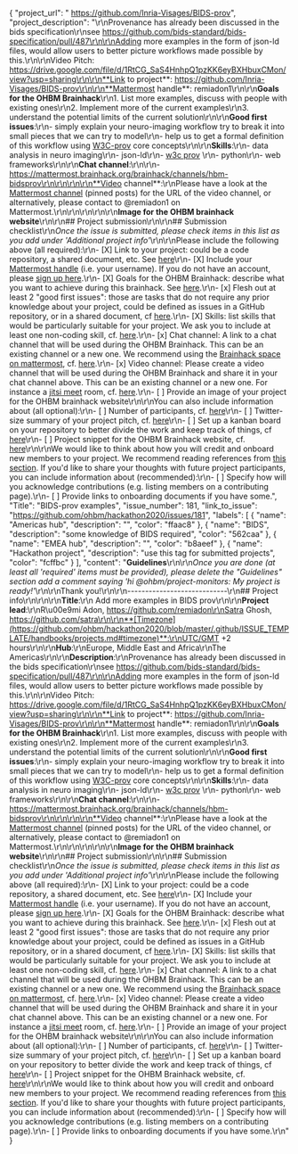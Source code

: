 {
  "project_url": " https://github.com/Inria-Visages/BIDS-prov",
  "project_description": "\r\nProvenance has already been discussed in the bids specification\r\nsee https://github.com/bids-standard/bids-specification/pull/487\r\n\r\nAdding more examples in the form of json-ld files, would allow users to better picture workflows made possible by this.\r\n\r\nVideo Pitch: https://drive.google.com/file/d/1RtCG_SaS4HnhpQ1pzKK6eyBXHbuxCMon/view?usp=sharing\r\n\r\n**Link to project**: https://github.com/Inria-Visages/BIDS-prov\r\n\r\n**Mattermost handle**: remiadon1\r\n\r\n**Goals for the OHBM Brainhack**\r\n1. List more examples, discuss with people with existing ones\r\n2. Implement more of the current examples\r\n3. understand the potential limits of the current solution\r\n\r\n**Good first issues**:\r\n- simply explain your neuro-imaging workflow try to break it into small pieces that we can try to model\r\n- help us to get a formal definition of this workflow using [W3C-prov](https://www.w3.org/TR/prov-overview/) core concepts\r\n\r\n**Skills**:\r\n- data analysis in neuro imaging\r\n- json-ld\r\n- [w3c prov](https://www.w3.org/TR/prov-overview/) \r\n- python\r\n- web frameworks\r\n\r\n**Chat channel**:\r\n\r\n- https://mattermost.brainhack.org/brainhack/channels/hbm-bidsprov\r\n\r\n\r\n\r\n**Video channel**:\r\nPlease have a look at the [Mattermost channel](https://mattermost.brainhack.org/brainhack/channels/hbm-bidsprov) (pinned posts) for the URL of the video channel, or alternatively, please contact to @remiadon1 on Mattermost.\r\n\r\n\r\n\r\n\r\n**Image for the OHBM brainhack website**\r\n\r\n## Project submission\r\n\r\n## Submission checklist\r\n*Once the issue is submitted, please check items in this list as you add under 'Additional project info'*\r\n\r\nPlease include the following above (all required):\r\n-   [X] Link to your project: could be a code repository, a shared document, etc. See [here](https://github.com/ohbm/hackathon2020/blob/master/.github/ISSUE_TEMPLATE/handbooks/projects.md#link-to-project)\r\n-   [X] Include your [Mattermost handle](https://mattermost.brainhack.org/) (i.e. your username). If you do not have an account, please [sign up here](https://mattermost.brainhack.org/signup_email).\r\n-   [X] Goals for the OHBM Brainhack: describe what you want to achieve during this brainhack. See [here](https://github.com/ohbm/hackathon2020/blob/master/.github/ISSUE_TEMPLATE/handbooks/projects.md#goals).\r\n-   [x] Flesh out at least 2 \"good first issues\": those are tasks that do not require any prior knowledge about your project, could be defined as issues in a GitHub repository, or in a shared document, cf [here](https://github.com/ohbm/hackathon2020/blob/master/.github/ISSUE_TEMPLATE/handbooks/projects.md#onboarding-2-good-first-issues).\r\n-   [X] Skills: list skills that would be particularly suitable for your project. We ask you to include at least one non-coding skill, cf. [here](https://github.com/ohbm/hackathon2020/blob/master/.github/ISSUE_TEMPLATE/handbooks/projects.md#onboarding-skills).\r\n-   [x] Chat channel: A link to a chat channel that will be used during the OHBM Brainhack. This can be an existing channel or a new one. We recommend using the [Brainhack space on mattermost](https://mattermost.brainhack.org/), cf. [here](https://github.com/ohbm/hackathon2020/blob/master/.github/ISSUE_TEMPLATE/handbooks/projects.md#chat).\r\n-   [x] Video channel: Please create a video channel that will be used during the OHBM Brainhack and share it in your chat channel above. This can be an existing channel or a new one. For instance a [jitsi meet](https://meet.jit.si/) room, cf. [here](https://github.com/ohbm/hackathon2020/blob/master/.github/ISSUE_TEMPLATE/handbooks/projects.md#video-calls).\r\n-   [ ] Provide an image of your project for the OHBM brainhack website\r\n\r\nYou can also include information about (all optional):\r\n-   [ ] Number of participants, cf. [here](https://github.com/ohbm/hackathon2020/blob/master/.github/ISSUE_TEMPLATE/handbooks/projects.md#participant-capacity)\r\n-   [ ] Twitter-size summary of your project pitch, cf. [here](https://github.com/ohbm/hackathon2020/blob/master/.github/ISSUE_TEMPLATE/handbooks/projects.md#twitter-size-summary-of-your-project-pitch)\r\n-   [ ] Set up a kanban board on your repository to better divide the work and keep track of things, cf [here](https://github.com/ohbm/hackathon2020/blob/master/.github/ISSUE_TEMPLATE/handbooks/projects.md#set-up-a-kanban-board)\r\n-   [ ] Project snippet for the OHBM Brainhack website, cf. [here](https://github.com/ohbm/hackathon2020/blob/master/.github/ISSUE_TEMPLATE/handbooks/projects.md#project-snippet-for-the-ohbm-brainhack-website)\r\n\r\nWe would like to think about how you will credit and onboard new members to your project. We recommend reading references from [this section](https://github.com/ohbm/hackathon2020/blob/master/.github/ISSUE_TEMPLATE/handbooks/projects.md#credit-and-onboarding). If you'd like to share your thoughts with future project participants, you can include information about (recommended):\r\n-   [ ] Specify how will you acknowledge contributions (e.g. listing members on a contributing page).\r\n-   [ ] Provide links to onboarding documents if you have some.",
  "Title": "BIDS-prov examples",
  "issue_number": 181,
  "link_to_issue": "https://github.com/ohbm/hackathon2020/issues/181",
  "labels": [
    {
      "name": "Americas hub",
      "description": "",
      "color": "ffaac8"
    },
    {
      "name": "BIDS",
      "description": "some knowledge of BIDS required",
      "color": "562caa"
    },
    {
      "name": "EMEA hub",
      "description": "",
      "color": "b8aeef"
    },
    {
      "name": "Hackathon project",
      "description": "use this tag for submitted projects",
      "color": "fcffbc"
    }
  ],
  "content": "**Guidelines**\r\n\r\n*Once you are done (at least all 'required' items must be provided), please delete the \"Guidelines\" section add a comment saying 'hi @ohbm/project-monitors: My project is ready!'*\r\n\r\nThank you!\r\n\r\n----------------------------\r\n## Project info\r\n<!-- *Please fill this in first and then submit the issue* -->\r\n\r\n**Title**:\r\n Add more examples in BIDS prov\r\n\r\n**Project lead**:\r\nR\u00e9mi Adon, https://github.com/remiadon\r\nSatra Ghosh, https://github.com/satra\r\n\r\n**[Timezone](https://github.com/ohbm/hackathon2020/blob/master/.github/ISSUE_TEMPLATE/handbooks/projects.md#timezone)**:\r\nUTC/GMT +2 hours\r\n\r\n**Hub**:\r\nEurope, Middle East and Africa\r\nThe Americas\r\n\r\n**Description**:\r\nProvenance has already been discussed in the bids specification\r\nsee https://github.com/bids-standard/bids-specification/pull/487\r\n\r\nAdding more examples in the form of json-ld files, would allow users to better picture workflows made possible by this.\r\n\r\nVideo Pitch: https://drive.google.com/file/d/1RtCG_SaS4HnhpQ1pzKK6eyBXHbuxCMon/view?usp=sharing\r\n\r\n**Link to project**: https://github.com/Inria-Visages/BIDS-prov\r\n\r\n**Mattermost handle**: remiadon1\r\n\r\n**Goals for the OHBM Brainhack**\r\n1. List more examples, discuss with people with existing ones\r\n2. Implement more of the current examples\r\n3. understand the potential limits of the current solution\r\n\r\n**Good first issues**:\r\n- simply explain your neuro-imaging workflow try to break it into small pieces that we can try to model\r\n- help us to get a formal definition of this workflow using [W3C-prov](https://www.w3.org/TR/prov-overview/) core concepts\r\n\r\n**Skills**:\r\n- data analysis in neuro imaging\r\n- json-ld\r\n- [w3c prov](https://www.w3.org/TR/prov-overview/) \r\n- python\r\n- web frameworks\r\n\r\n**Chat channel**:\r\n\r\n- https://mattermost.brainhack.org/brainhack/channels/hbm-bidsprov\r\n\r\n\r\n\r\n**Video channel**:\r\nPlease have a look at the [Mattermost channel](https://mattermost.brainhack.org/brainhack/channels/hbm-bidsprov) (pinned posts) for the URL of the video channel, or alternatively, please contact to @remiadon1 on Mattermost.\r\n\r\n\r\n\r\n\r\n**Image for the OHBM brainhack website**\r\n\r\n## Project submission\r\n\r\n## Submission checklist\r\n*Once the issue is submitted, please check items in this list as you add under 'Additional project info'*\r\n\r\nPlease include the following above (all required):\r\n-   [X] Link to your project: could be a code repository, a shared document, etc. See [here](https://github.com/ohbm/hackathon2020/blob/master/.github/ISSUE_TEMPLATE/handbooks/projects.md#link-to-project)\r\n-   [X] Include your [Mattermost handle](https://mattermost.brainhack.org/) (i.e. your username). If you do not have an account, please [sign up here](https://mattermost.brainhack.org/signup_email).\r\n-   [X] Goals for the OHBM Brainhack: describe what you want to achieve during this brainhack. See [here](https://github.com/ohbm/hackathon2020/blob/master/.github/ISSUE_TEMPLATE/handbooks/projects.md#goals).\r\n-   [x] Flesh out at least 2 \"good first issues\": those are tasks that do not require any prior knowledge about your project, could be defined as issues in a GitHub repository, or in a shared document, cf [here](https://github.com/ohbm/hackathon2020/blob/master/.github/ISSUE_TEMPLATE/handbooks/projects.md#onboarding-2-good-first-issues).\r\n-   [X] Skills: list skills that would be particularly suitable for your project. We ask you to include at least one non-coding skill, cf. [here](https://github.com/ohbm/hackathon2020/blob/master/.github/ISSUE_TEMPLATE/handbooks/projects.md#onboarding-skills).\r\n-   [x] Chat channel: A link to a chat channel that will be used during the OHBM Brainhack. This can be an existing channel or a new one. We recommend using the [Brainhack space on mattermost](https://mattermost.brainhack.org/), cf. [here](https://github.com/ohbm/hackathon2020/blob/master/.github/ISSUE_TEMPLATE/handbooks/projects.md#chat).\r\n-   [x] Video channel: Please create a video channel that will be used during the OHBM Brainhack and share it in your chat channel above. This can be an existing channel or a new one. For instance a [jitsi meet](https://meet.jit.si/) room, cf. [here](https://github.com/ohbm/hackathon2020/blob/master/.github/ISSUE_TEMPLATE/handbooks/projects.md#video-calls).\r\n-   [ ] Provide an image of your project for the OHBM brainhack website\r\n\r\nYou can also include information about (all optional):\r\n-   [ ] Number of participants, cf. [here](https://github.com/ohbm/hackathon2020/blob/master/.github/ISSUE_TEMPLATE/handbooks/projects.md#participant-capacity)\r\n-   [ ] Twitter-size summary of your project pitch, cf. [here](https://github.com/ohbm/hackathon2020/blob/master/.github/ISSUE_TEMPLATE/handbooks/projects.md#twitter-size-summary-of-your-project-pitch)\r\n-   [ ] Set up a kanban board on your repository to better divide the work and keep track of things, cf [here](https://github.com/ohbm/hackathon2020/blob/master/.github/ISSUE_TEMPLATE/handbooks/projects.md#set-up-a-kanban-board)\r\n-   [ ] Project snippet for the OHBM Brainhack website, cf. [here](https://github.com/ohbm/hackathon2020/blob/master/.github/ISSUE_TEMPLATE/handbooks/projects.md#project-snippet-for-the-ohbm-brainhack-website)\r\n\r\nWe would like to think about how you will credit and onboard new members to your project. We recommend reading references from [this section](https://github.com/ohbm/hackathon2020/blob/master/.github/ISSUE_TEMPLATE/handbooks/projects.md#credit-and-onboarding). If you'd like to share your thoughts with future project participants, you can include information about (recommended):\r\n-   [ ] Specify how will you acknowledge contributions (e.g. listing members on a contributing page).\r\n-   [ ] Provide links to onboarding documents if you have some.\r\n"
}